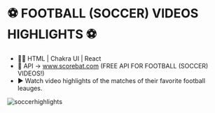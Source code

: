 # ⚽ FOOTBALL (SOCCER) VIDEOS HIGHLIGHTS ⚽

- 🧑‍💻 HTML | Chakra UI | React
- 🥅 API -> www.scorebat.com (FREE API FOR FOOTBALL (SOCCER) VIDEOS!)
- ▶️ Watch video highlights of the matches of their favorite football leauges.

![soccerhighlights](https://i.imgur.com/JP5fhkd.jpg) 
